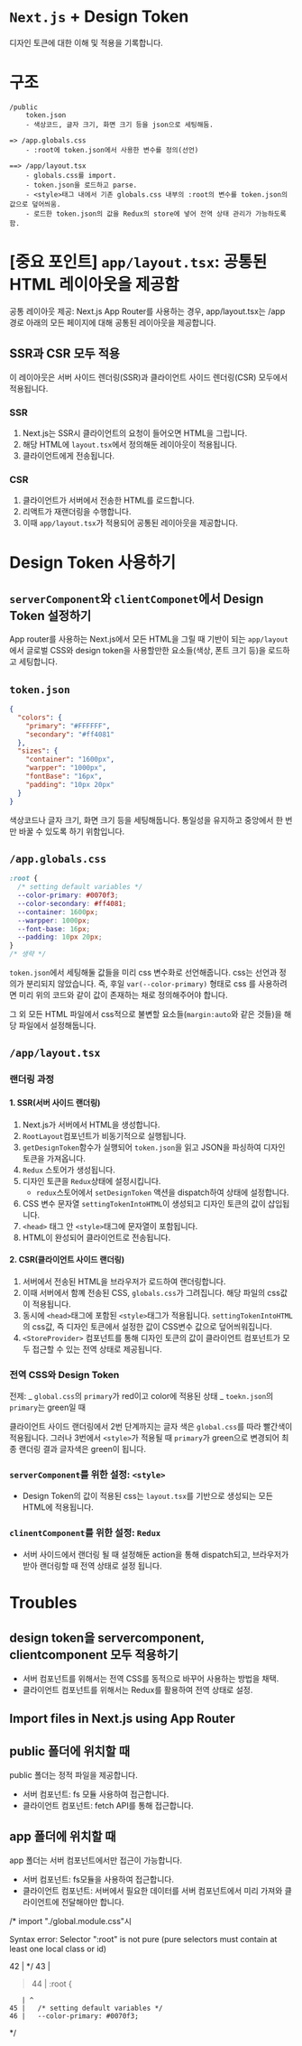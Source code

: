 # `Next.js` + Design Token

디자인 토큰에 대한 이해 및 적용을 기록합니다.

# 구조

```
/public
    token.json
    - 색상코드, 글자 크기, 화면 크기 등을 json으로 세팅해둠.

=> /app.globals.css
    - :root에 token.json에서 사용한 변수를 정의(선언)

==> /app/layout.tsx
    - globals.css를 import.
    - token.json을 로드하고 parse.
    - <style>태그 내에서 기존 globals.css 내부의 :root의 변수를 token.json의 값으로 덮어씌움.
    - 로드한 token.json의 값을 Redux의 store에 넣어 전역 상태 관리가 가능하도록 함.

```

# [중요 포인트] `app/layout.tsx`: 공통된 HTML 레이아웃을 제공함

공통 레이아웃 제공: Next.js App Router를 사용하는 경우, app/layout.tsx는 /app 경로 아래의 모든 페이지에 대해 공통된 레이아웃을 제공합니다.

## SSR과 CSR 모두 적용

이 레이아웃은 서버 사이드 렌더링(SSR)과 클라이언트 사이드 렌더링(CSR) 모두에서 적용됩니다.

### SSR

1. Next.js는 SSR시 클라이언트의 요청이 들어오면 HTML을 그립니다.
2. 해당 HTML에 `layout.tsx`에서 정의해둔 레이아웃이 적용됩니다.
3. 클라이언트에게 전송됩니다.

### CSR

1. 클라이언트가 서버에서 전송한 HTML를 로드합니다.
2. 리액트가 재랜더링을 수행합니다.
3. 이때 `app/layout.tsx`가 적용되어 공통된 레이아웃을 제공합니다.

# Design Token 사용하기

## `serverComponent`와 `clientComponet`에서 Design Token 설정하기

App router를 사용하는 Next.js에서 모든 HTML을 그릴 때 기반이 되는 `app/layout`에서 글로벌 CSS와 design token을 사용할만한 요소들(색상, 폰트 크기 등)을 로드하고 세팅합니다.

## `token.json`

```json
{
  "colors": {
    "primary": "#FFFFFF",
    "secondary": "#ff4081"
  },
  "sizes": {
    "container": "1600px",
    "warpper": "1000px",
    "fontBase": "16px",
    "padding": "10px 20px"
  }
}
```

색상코드나 글자 크기, 화면 크기 등을 세팅해둡니다. 통일성을 유지하고 중앙에서 한 번만 바꿀 수 있도록 하기 위함입니다.

## `/app.globals.css`

```css
:root {
  /* setting default variables */
  --color-primary: #0070f3;
  --color-secondary: #ff4081;
  --container: 1600px;
  --warpper: 1000px;
  --font-base: 16px;
  --padding: 10px 20px;
}
/* 생략 */
```

`token.json`에서 세팅해둘 값들을 미리 css 변수화로 선언해줍니다. css는 선언과 정의가 분리되지 않았습니다. 즉, 후일 `var(--color-primary)` 형태로 css 를 사용하려면 미리 위의 코드와 같이 값이 존재하는 채로 정의해주어야 합니다.

그 외 모든 HTML 파일에서 css적으로 불변할 요소들(`margin:auto`와 같은 것들)을 해당 파일에서 설정해둡니다.

## `/app/layout.tsx`

### 랜더링 과정

#### 1. SSR(서버 사이드 랜더링)

1. Next.js가 서버에서 HTML을 생성합니다.
2. `RootLayout`컴포넌트가 비동기적으로 실행됩니다.
3. `getDesignToken`함수가 실행되어 `token.json`을 읽고 JSON을 파싱하여 디자인 토큰을 가져옵니다.
4. `Redux` 스토어가 생성됩니다.
5. 디자인 토큰을 `Redux`상태에 설정시킵니다.
   - `redux`스토어에서 `setDesignToken` 액션을 dispatch하여 상태에 설정합니다.
6. CSS 변수 문자열 `settingTokenIntoHTML`이 생성되고 디자인 토큰의 값이 삽입됩니다.
7. `<head>` 태그 안 `<style>`태그에 문자열이 포함됩니다.
8. HTML이 완성되어 클라이언트로 전송됩니다.

#### 2. CSR(클라이언트 사이드 랜더링)

1. 서버에서 전송된 HTML을 브라우저가 로드하여 랜더링합니다.
2. 이때 서버에서 함꼐 전송된 CSS, `globals.css`가 그려집니다. 해당 파일의 css값이 적용됩니다.
3. 동시에 `<head>`태그에 포함된 `<style>`태그가 적용됩니다. `settingTokenIntoHTML`의 css값, 즉 디자인 토큰에서 설정한 값이 CSS변수 값으로 덮어씌워집니다.
4. `<StoreProvider>` 컴포넌트를 통해 디자인 토큰의 값이 클라이언트 컴포넌트가 모두 접근할 수 있는 전역 상태로 제공됩니다.

### 전역 CSS와 Design Token

전제:
_ `global.css`의 `primary`가 red이고 color에 적용된 상태
_ `toekn.json`의 `primary`는 green일 때

클라이언트 사이드 랜더링에서 2번 단계까지는 글자 색은 `global.css`를 따라 빨간색이 적용됩니다. 그러나 3번에서 `<style>`가 적용될 때 `primary`가 green으로 변경되어 최종 랜더링 결과 글자색은 green이 됩니다.

### `serverComponent`를 위한 설정: `<style>`

- Design Token의 값이 적용된 css는 `layout.tsx`를 기반으로 생성되는 모든 HTML에 적용됩니다.

### `clinentComponent`를 위한 설정: `Redux`

- 서버 사이드에서 랜더링 될 때 설정해둔 action을 통해 dispatch되고, 브라우저가 받아 랜더링할 때 전역 상태로 설정 됩니다.

# Troubles

## design token을 servercomponent, clientcomponent 모두 적용하기

- 서버 컴포넌트를 위해서는 전역 CSS를 동적으로 바꾸어 사용하는 방법을 채택.
- 클라이언트 컴포넌트를 위해서는 Redux를 활용하여 전역 상태로 설정.

## Import files in Next.js using App Router

## public 폴더에 위치할 때

public 폴더는 정적 파일을 제공합니다.

- 서버 컴포넌트: fs 모듈 사용하여 접근합니다.
- 클라이언트 컴포넌트: fetch API를 통해 접근합니다.

## app 폴더에 위치할 때

app 폴더는 서버 컴포넌트에서만 접근이 가능합니다.

- 서버 컴포넌트: fs모듈을 사용하여 접근합니다.
- 클라이언트 컴포넌트: 서버에서 필요한 데이터를 서버 컴포넌트에서 미리 가져와 클라이언트에 전달해야만 합니다.

/\*
import "./global.module.css"시

Syntax error: Selector ":root" is not pure (pure selectors must contain at least one local class or id)

42 | \*/
43 |

> 44 | :root {

       | ^
    45 |   /* setting default variables */
    46 |   --color-primary: #0070f3;

\*/

